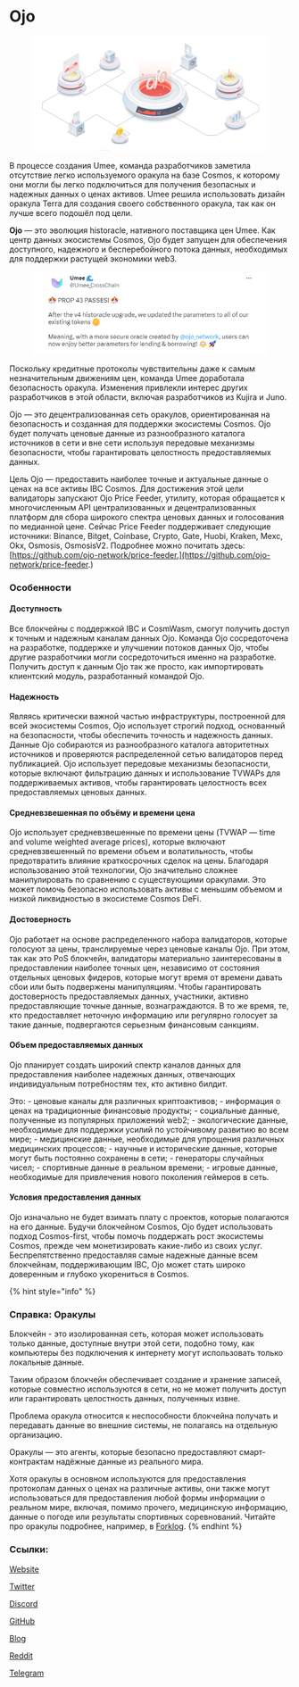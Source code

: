 # Ojo

<figure><img src="../.gitbook/assets/image (27).png" alt=""><figcaption></figcaption></figure>

В процессе создания Umee, команда разработчиков заметила отсутствие легко используемого оракула на базе Cosmos, к которому они могли бы легко подключиться для получения безопасных и надежных данных о ценах активов. Umee решила использовать дизайн оракула Terra для создания своего собственного оракула, так как он лучше всего подошёл под цели.

**Ojo** — это эволюция historacle, нативного поставщика цен Umee. Как центр данных экосистемы Cosmos, Ojo будет запущен для обеспечения доступного, надежного и бесперебойного потока данных, необходимых для поддержки растущей экономики web3.

<figure><img src="../.gitbook/assets/image.png" alt=""><figcaption></figcaption></figure>

Поскольку кредитные протоколы чувствительны даже к самым незначительным движениям цен, команда Umee доработала безопасность оракула. Изменения привлекли интерес других разработчиков в этой области, включая разработчиков из Kujira и Juno.

Ojo — это децентрализованная сеть оракулов, ориентированная на безопасность и созданная для поддержки экосистемы Cosmos. Ojo будет получать ценовые данные из разнообразного каталога источников в сети и вне сети используя передовые механизмы безопасности, чтобы гарантировать целостность предоставляемых данных.

Цель Ojo — предоставить наиболее точные и актуальные данные о ценах на все активы IBC Cosmos. Для достижения этой цели валидаторы запускают Ojo Price Feeder, утилиту, которая обращается к многочисленным API централизованных и децентрализованных платформ для сбора широкого спектра ценовых данных и голосования по медианной цене. Сейчас Price Feeder поддерживает следующие источники: Binance, Bitget, Coinbase, Crypto, Gate, Huobi, Kraken, Mexc, Okx, Osmosis, OsmosisV2. Подробнее можно почитать здесь: [https://github.com/ojo-network/price-feeder.](https://github.com/ojo-network/price-feeder.)

### Особенности

#### Доступность

Все блокчейны с поддержкой IBC и CosmWasm, смогут получить доступ к точным и надежным каналам данных Ojo. Команда Ojo сосредоточена на разработке, поддержке и улучшении потоков данных Ojo, чтобы другие разработчики могли сосредоточиться именно на разработке. Получить доступ к данным Ojo так же просто, как импортировать клиентский модуль, разработанный командой Ojo.

#### Надежность

Являясь критически важной частью инфраструктуры, построенной для всей экосистемы Cosmos, Ojo использует строгий подход, основанный на безопасности, чтобы обеспечить точность и надежность данных. Данные Ojo собираются из разнообразного каталога авторитетных источников и проверяются распределенной сетью валидаторов перед публикацией. Ojo использует передовые механизмы безопасности, которые включают фильтрацию данных и использование TVWAPs для поддерживаемых активов, чтобы гарантировать целостность всех предоставляемых ценовых данных.

#### Средневзвешенная по объёму и времени цена

Ojo использует средневзвешенные по времени цены (TVWAP — time and volume weighted average prices), которые включают средневзвешенный по времени объем и волатильность, чтобы предотвратить влияние краткосрочных сделок на цены. Благодаря использованию этой технологии, Ojo значительно сложнее манипулировать по сравнению с существующими оракулами. Это может помочь безопасно использовать активы с меньшим объемом и низкой ликвидностью в экосистеме Cosmos DeFi.

#### Достоверность

Ojo работает на основе распределенного набора валидаторов, которые голосуют за цены, транслируемые через ценовые каналы Ojo. При этом, так как это PoS блокчейн, валидаторы материально заинтересованы в предоставлении наиболее точных цен, независимо от состояния отдельных ценовых фидеров, которые могут время от времени давать сбои или быть подвержены манипуляциям. Чтобы гарантировать достоверность предоставляемых данных, участники, активно предоставляющие точные данные, вознаграждаются. В то же время, те, кто предоставляет неточную информацию или регулярно голосует за такие данные, подвергаются серьезным финансовым санкциям.

#### Объем предоставляемых данных

Ojo планирует создать широкий спектр каналов данных для предоставления наиболее надежных данных, отвечающих индивидуальным потребностям тех, кто активно билдит.

Это: - ценовые каналы для различных криптоактивов; - информация о ценах на традиционные финансовые продукты; - социальные данные, полученные из популярных приложений web2; - экологические данные, необходимые для поддержки усилий по устойчивому развитию во всем мире; - медицинские данные, необходимые для упрощения различных медицинских процессов; - научные и исторические данные, которые могут быть постоянно сохранены в сети; - генераторы случайных чисел; - спортивные данные в реальном времени; - игровые данные, необходимые для привлечения нового поколения геймеров в сеть.

#### Условия предоставления данных

Ojo изначально не будет взимать плату с проектов, которые полагаются на его данные. Будучи блокчейном Cosmos, Ojo будет использовать подход Cosmos-first, чтобы помочь поддержать рост экосистемы Cosmos, прежде чем монетизировать какие-либо из своих услуг. Беспрепятственно предоставляя самые надежные данные всем блокчейнам, поддерживающим IBC, Ojo может стать широко доверенным и глубоко укорениться в Cosmos.

{% hint style="info" %}
### Справка: Оракулы

Блокчейн - это изолированная сеть, которая может использовать только данные, доступные внутри этой сети, подобно тому, как компьютеры без подключения к интернету могут использовать только локальные данные.

Таким образом блокчейн обеспечивает создание и хранение записей, которые совместно используются в сети, но не может получить доступ или гарантировать целостность данных, полученных извне.

Проблема оракула относится к неспособности блокчейна получать и передавать данные во внешние системы, не полагаясь на отдельную организацию.

Оракулы — это агенты, которые безопасно предоставляют смарт-контрактам надёжные данные из реального мира.

Хотя оракулы в основном используются для предоставления протоколам данных о ценах на различные активы, они также могут использоваться для предоставления любой формы информации о реальном мире, включая, помимо прочего, медицинскую информацию, данные о погоде или результаты спортивных соревнований. Читайте про оракулы подробнее, например, в [Forklog](https://forklog.com/cryptorium/chto-takoe-blockchain-oracle).
{% endhint %}

### Ссылки:

[Website](https://ojo.network/)

[Twitter](https://twitter.com/ojo\_network)

[Discord](https://discord.com/invite/wWQAhU9q4y)

[GitHub](https://github.com/ojo-network/ojo)

[Blog](https://blog.ojo.network/)

[Reddit](https://www.reddit.com/r/OjoNetwork/)

[Telegram](https://t.me/OjoNetwork)
